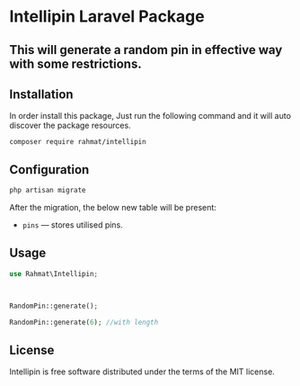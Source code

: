 # Intellipin Laravel Package


## This will generate a random pin in effective way with some restrictions.

## Installation

In order install this package, Just run the following command and it will auto discover the package resources.
```shell
composer require rahmat/intellipin
```

## Configuration

```bash
php artisan migrate
```

After the migration, the below new table will be present:
- `pins` &mdash; stores utilised pins.

## Usage

```php
use Rahmat\Intellipin;



RandomPin::generate();

RandomPin::generate(6); //with length
```

## License

Intellipin is free software distributed under the terms of the MIT license.